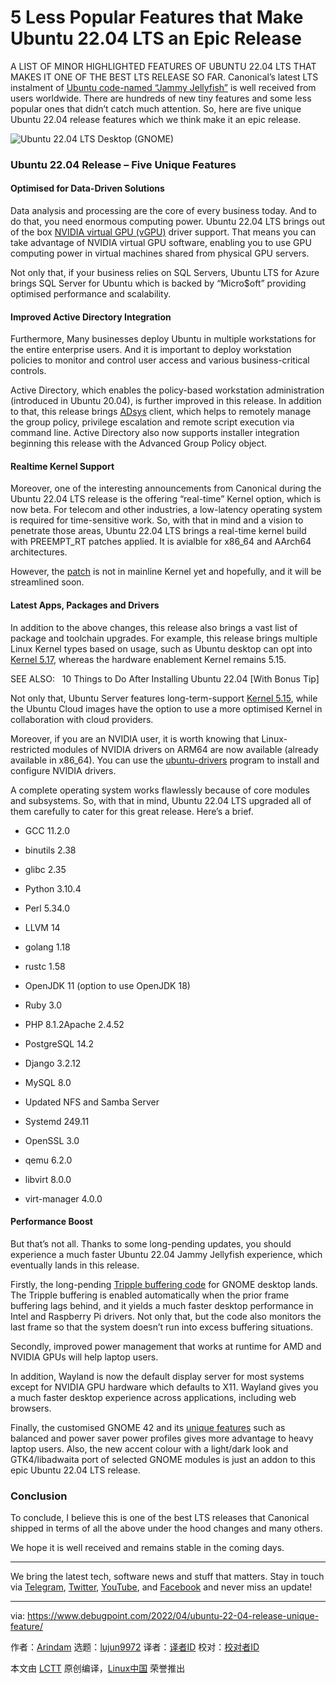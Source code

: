 [#]: subject: "5 Less Popular Features that Make Ubuntu 22.04 LTS an Epic Release"
[#]: via: "https://www.debugpoint.com/2022/04/ubuntu-22-04-release-unique-feature/"
[#]: author: "Arindam https://www.debugpoint.com/author/admin1/"
[#]: collector: "lujun9972"
[#]: translator: " "
[#]: reviewer: " "
[#]: publisher: " "
[#]: url: " "

5 Less Popular Features that Make Ubuntu 22.04 LTS an Epic Release
======
A LIST OF MINOR HIGHLIGHTED FEATURES OF UBUNTU 22.04 LTS THAT MAKES IT
ONE OF THE BEST LTS RELEASE SO FAR.
Canonical’s latest LTS instalment of [Ubuntu code-named “Jammy Jellyfish”][1] is well received from users worldwide. There are hundreds of new tiny features and some less popular ones that didn’t catch much attention. So, here are five unique Ubuntu 22.04 release features which we think make it an epic release.

![Ubuntu 22.04 LTS Desktop \(GNOME\)][2]

### Ubuntu 22.04 Release – Five Unique Features

#### Optimised for Data-Driven Solutions

Data analysis and processing are the core of every business today. And to do that, you need enormous computing power. Ubuntu 22.04 LTS brings out of the box [NVIDIA virtual GPU (vGPU)][3] driver support. That means you can take advantage of NVIDIA virtual GPU software, enabling you to use GPU computing power in virtual machines shared from physical GPU servers.

Not only that, if your business relies on SQL Servers, Ubuntu LTS for Azure brings SQL Server for Ubuntu which is backed by “Micro$oft” providing optimised performance and scalability.

#### Improved Active Directory Integration

Furthermore, Many businesses deploy Ubuntu in multiple workstations for the entire enterprise users. And it is important to deploy workstation policies to monitor and control user access and various business-critical controls.

Active Directory, which enables the policy-based workstation administration (introduced in Ubuntu 20.04), is further improved in this release. In addition to that, this release brings [ADsys][4] client, which helps to remotely manage the group policy, privilege escalation and remote script execution via command line. Active Directory also now supports installer integration beginning this release with the Advanced Group Policy object.

#### Realtime Kernel Support

Moreover, one of the interesting announcements from Canonical during the Ubuntu 22.04 LTS release is the offering “real-time” Kernel option, which is now beta. For telecom and other industries, a low-latency operating system is required for time-sensitive work. So, with that in mind and a vision to penetrate those areas, Ubuntu 22.04 LTS brings a real-time kernel build with PREEMPT_RT patches applied. It is avialble for x86_64 and AArch64 architectures.

However, the [patch][5] is not in mainline Kernel yet and hopefully, and it will be streamlined soon.

#### Latest Apps, Packages and Drivers

In addition to the above changes, this release also brings a vast list of package and toolchain upgrades. For example, this release brings multiple Linux Kernel types based on usage, such as Ubuntu desktop can opt into [Kernel 5.17][6], whereas the hardware enablement Kernel remains 5.15.

[][7]

SEE ALSO:   10 Things to Do After Installing Ubuntu 22.04 [With Bonus Tip]

Not only that, Ubuntu Server features long-term-support [Kernel 5.15][8], while the Ubuntu Cloud images have the option to use a more optimised Kernel in collaboration with cloud providers.

Moreover, if you are an NVIDIA user, it is worth knowing that Linux-restricted modules of NVIDIA drivers on ARM64 are now available (already available in x86_64). You can use the [ubuntu-drivers][9] program to install and configure NVIDIA drivers.

A complete operating system works flawlessly because of core modules and subsystems. So, with that in mind, Ubuntu 22.04 LTS upgraded all of them carefully to cater for this great release. Here’s a brief.

  * GCC 11.2.0
  * binutils 2.38
  * glibc 2.35


  * Python 3.10.4
  * Perl 5.34.0
  * LLVM 14
  * golang 1.18
  * rustc 1.58
  * OpenJDK 11 (option to use OpenJDK 18)
  * Ruby 3.0
  * PHP 8.1.2Apache 2.4.52
  * PostgreSQL 14.2
  * Django 3.2.12
  * MySQL 8.0
  * Updated NFS and Samba Server
  * Systemd 249.11
  * OpenSSL 3.0


  * qemu 6.2.0
  * libvirt 8.0.0
  * virt-manager 4.0.0



#### Performance Boost

But that’s not all. Thanks to some long-pending updates, you should experience a much faster Ubuntu 22.04 Jammy Jellyfish experience, which eventually lands in this release.

Firstly, the long-pending [Tripple buffering code][10] for GNOME desktop lands. The Tripple buffering is enabled automatically when the prior frame buffering lags behind, and it yields a much faster desktop performance in Intel and Raspberry Pi drivers. Not only that, but the code also monitors the last frame so that the system doesn’t run into excess buffering situations.

Secondly, improved power management that works at runtime for AMD and NVIDIA GPUs will help laptop users.

In addition, Wayland is now the default display server for most systems except for NVIDIA GPU hardware which defaults to X11. Wayland gives you a much faster desktop experience across applications, including web browsers.

Finally, the customised GNOME 42 and its [unique features][11] such as balanced and power saver power profiles gives more advantage to heavy laptop users. Also, the new accent colour with a light/dark look and GTK4/libadwaita port of selected GNOME modules is just an addon to this epic Ubuntu 22.04 LTS release.

### Conclusion

To conclude, I believe this is one of the best LTS releases that Canonical shipped in terms of all the above under the hood changes and many others.

We hope it is well received and remains stable in the coming days.

* * *

We bring the latest tech, software news and stuff that matters. Stay in touch via [Telegram][12], [Twitter][13], [YouTube][14], and [Facebook][15] and never miss an update!

--------------------------------------------------------------------------------

via: https://www.debugpoint.com/2022/04/ubuntu-22-04-release-unique-feature/

作者：[Arindam][a]
选题：[lujun9972][b]
译者：[译者ID](https://github.com/译者ID)
校对：[校对者ID](https://github.com/校对者ID)

本文由 [LCTT](https://github.com/LCTT/TranslateProject) 原创编译，[Linux中国](https://linux.cn/) 荣誉推出

[a]: https://www.debugpoint.com/author/admin1/
[b]: https://github.com/lujun9972
[1]: https://www.debugpoint.com/2022/01/ubuntu-22-04-lts/
[2]: https://www.debugpoint.com/wp-content/uploads/2022/04/Ubuntu-22.04-LTS-Desktop-GNOME-1024x580.jpg
[3]: https://docs.nvidia.com/grid/latest/grid-vgpu-release-notes-ubuntu/index.html
[4]: https://github.com/ubuntu/adsys
[5]: https://git.kernel.org/pub/scm/linux/kernel/git/rt/linux-stable-rt.git/
[6]: https://www.debugpoint.com/2022/03/linux-kernel-5-17/
[7]: https://www.debugpoint.com/2022/04/10-things-to-do-ubuntu-22-04-after-install/
[8]: https://www.debugpoint.com/2021/11/linux-kernel-5-15/
[9]: https://launchpad.net/ubuntu/+source/ubuntu-drivers-common
[10]: https://gitlab.gnome.org/GNOME/mutter/-/merge_requests/1441
[11]: https://www.debugpoint.com/2022/03/gnome-42-release/
[12]: https://t.me/debugpoint
[13]: https://twitter.com/DebugPoint
[14]: https://www.youtube.com/c/debugpoint?sub_confirmation=1
[15]: https://facebook.com/DebugPoint
